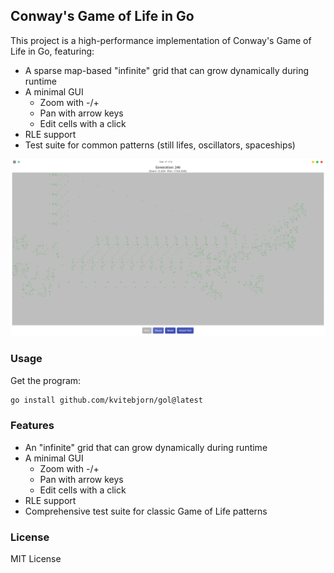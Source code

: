 ## Conway's Game of Life in Go

This project is a high-performance implementation of Conway's Game of Life in Go, featuring:

- A sparse map-based "infinite" grid that can grow dynamically during runtime
- A minimal GUI
  - Zoom with -/+
  - Pan with arrow keys
  - Edit cells with a click
- RLE support 
- Test suite for common patterns (still lifes, oscillators, spaceships)

![Screenshot](assets/gol.png)

### Usage

Get the program:

```sh
go install github.com/kvitebjorn/gol@latest
```

### Features

- An "infinite" grid that can grow dynamically during runtime
- A minimal GUI
  - Zoom with -/+
  - Pan with arrow keys
  - Edit cells with a click
- RLE support
- Comprehensive test suite for classic Game of Life patterns

### License

MIT License
